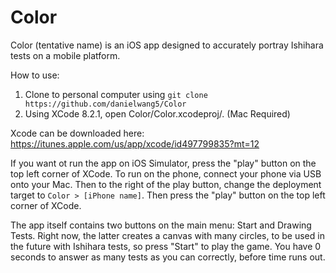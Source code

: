 # Color

Color (tentative name) is an iOS app designed to accurately portray Ishihara tests on a mobile platform. 

How to use:

1. Clone to personal computer using `git clone https://github.com/danielwang5/Color`
2. Using XCode 8.2.1, open Color/Color.xcodeproj/. (Mac Required)

Xcode can be downloaded here: https://itunes.apple.com/us/app/xcode/id497799835?mt=12

If you want ot run the app on iOS Simulator, press the "play" button on the top left corner of XCode.
To run on the phone, connect your phone via USB onto your Mac. Then to the right of the play button, change the deployment target to `Color > [iPhone name]`. Then press the "play" button on the top left corner of XCode.

The app itself contains two buttons on the main menu: Start and Drawing Tests. Right now, the latter creates a canvas with many circles, to be used in the future with Ishihara tests, so press "Start" to play the game. You have 0 seconds to answer as many tests as you can correctly, before time runs out.

